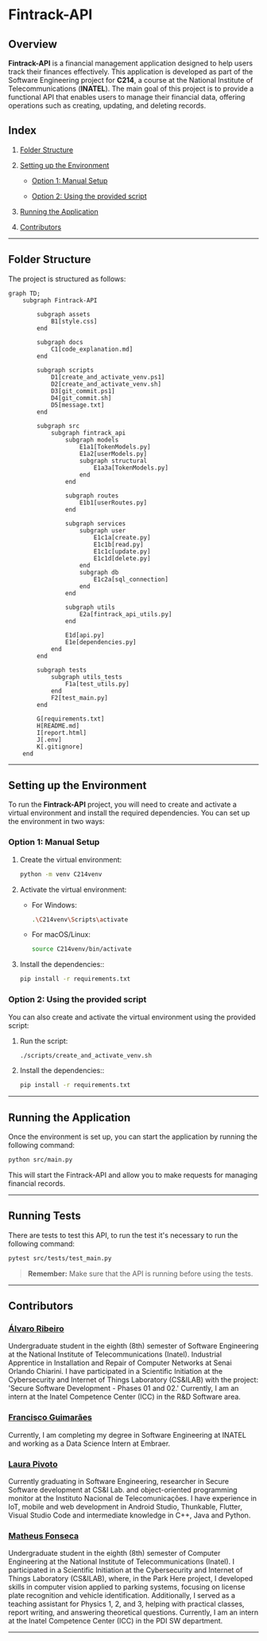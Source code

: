 # Fintrack-API

## Overview

**Fintrack-API** is a financial management application designed to help users track their finances effectively. This application is developed as part of the Software Engineering project for **C214**, a course at the National Institute of Telecommunications (**INATEL**). The main goal of this project is to provide a functional API that enables users to manage their financial data, offering operations such as creating, updating, and deleting records.

## Index

1. [Folder Structure](#folder-structure)

2. [Setting up the Environment](#setting-up-the-environment)

    - [Option 1: Manual Setup](#option-1-manual-setup)

    - [Option 2: Using the provided script](#option-2-using-the-provided-script)

3. [Running the Application](#running-the-application)

4. [Contributors](#contributors)

---

## Folder Structure

The project is structured as follows:

```mermaid
graph TD;
    subgraph Fintrack-API
        
        subgraph assets
            B1[style.css]
        end
        
        subgraph docs
            C1[code_explanation.md]
        end

        subgraph scripts
            D1[create_and_activate_venv.ps1]
            D2[create_and_activate_venv.sh]
            D3[git_commit.ps1]
            D4[git_commit.sh]
            D5[message.txt]
        end
        
        subgraph src
            subgraph fintrack_api
                subgraph models
                    E1a1[TokenModels.py]
                    E1a2[userModels.py]
                    subgraph structural
                        E1a3a[TokenModels.py]
                    end
                end
                
                subgraph routes
                    E1b1[userRoutes.py]
                end
                
                subgraph services
                    subgraph user
                        E1c1a[create.py]
                        E1c1b[read.py]
                        E1c1c[update.py]
                        E1c1d[delete.py]
                    end
                    subgraph db
                        E1c2a[sql_connection]
                    end
                end

                subgraph utils
                    E2a[fintrack_api_utils.py]
                end
                
                E1d[api.py]
                E1e[dependencies.py]
            end
        end
        
        subgraph tests
            subgraph utils_tests
                F1a[test_utils.py]
            end
            F2[test_main.py]
        end

        G[requirements.txt]
        H[README.md]
        I[report.html]
        J[.env]
        K[.gitignore]
    end
```

---

## Setting up the Environment

To run the **Fintrack-API** project, you will need to create and activate a virtual environment and install the required dependencies. You can set up the environment in two ways:

### Option 1: Manual Setup

1. Create the virtual environment:
    ```bash
    python -m venv C214venv
    ```

2. Activate the virtual environment:
    - For Windows:
        ```bash
        .\C214venv\Scripts\activate
        ```

    - For macOS/Linux:
        ```bash
        source C214venv/bin/activate
         ```

3. Install the dependencies::
    ```bash
    pip install -r requirements.txt
    ```

### Option 2: Using the provided script

You can also create and activate the virtual environment using the provided script:

1. Run the script:
    ```bash
    ./scripts/create_and_activate_venv.sh
    ```

2. Install the dependencies::
    ```bash
    pip install -r requirements.txt
    ```

---

## Running the Application

Once the environment is set up, you can start the application by running the following command:

```bash
python src/main.py
```

This will start the Fintrack-API and allow you to make requests for managing financial records.

---

## Running Tests

There are tests to test this API, to run the test it's necessary to run the following command:

```bash
pytest src/tests/test_main.py
```

> **Remember:** Make sure that the API is running before using the tests.

---

## Contributors

### [Álvaro Ribeiro](https://github.com/AlvaroLucioRibeiro)

Undergraduate student in the eighth (8th) semester of Software Engineering at the National Institute of Telecommunications (Inatel). Industrial Apprentice in Installation and Repair of Computer Networks at Senai Orlando Chiarini. I have participated in a Scientific Initiation at the Cybersecurity and Internet of Things Laboratory (CS&ILAB) with the project: 'Secure Software Development - Phases 01 and 02.' Currently, I am an intern at the Inatel Competence Center (ICC) in the R&D Software area.

### [Francisco Guimarães](https://github.com/FranciscoPGuimaraes)
Currently, I am completing my degree in Software Engineering at INATEL and working as a Data Science Intern at Embraer.

### [Laura Pivoto](https://github.com/LauraPivoto)

Currently graduating in Software Engineering, researcher in Secure Software development at CS&I Lab. and object-oriented programming monitor at the Instituto Nacional de Telecomunicações. I have experience in IoT, mobile and web development in Android Studio, Thunkable, Flutter, Visual Studio Code and intermediate knowledge in C++, Java and Python.

### [Matheus Fonseca](https://github.com/matheusAFONSECA)

Undergraduate student in the eighth (8th) semester of Computer Engineering at the National Institute of Telecommunications (Inatel). I participated in a Scientific Initiation at the Cybersecurity and Internet of Things Laboratory (CS&ILAB), where, in the Park Here project, I developed skills in computer vision applied to parking systems, focusing on license plate recognition and vehicle identification. Additionally, I served as a teaching assistant for Physics 1, 2, and 3, helping with practical classes, report writing, and answering theoretical questions. Currently, I am an intern at the Inatel Competence Center (ICC) in the PDI SW department.


--- 